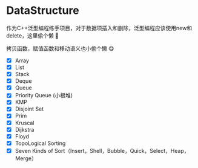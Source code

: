 ﻿# DataStructure

作为C++泛型编程练手项目，对于数据项插入和删除，泛型编程应该使用new和delete，这里偷个懒 :rofl:

拷贝函数，赋值函数和移动语义也小偷个懒 :yum:

* [X]  Array
* [X]  List
* [X]  Stack
* [X]  Deque
* [X]  Queue
* [X]  Priority Queue (小根堆)
* [X]  KMP
* [X]  Disjoint Set
* [X]  Prim
* [X]  Kruscal
* [X]  Dijkstra
* [X]  Floyd
* [X]  TopoLogical Sorting
* [X]  Seven Kinds of Sort（Insert，Shell，Bubble，Quick，Select，Heap，Merge）
